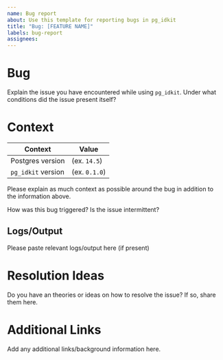 ```yaml
---
name: Bug report
about: Use this template for reporting bugs in pg_idkit
title: "Bug: [FEATURE NAME]"
labels: bug-report
assignees:
---
```


# Bug

Explain the issue you have encountered while using `pg_idkit`. Under what conditions did the issue present itself?

# Context

| Context            | Value         |
|--------------------|---------------|
| Postgres version   | (ex. `14.5`)  |
| `pg_idkit` version | (ex. `0.1.0`) |

Please explain as much context as possible around the bug in addition to the information above.

How was this bug triggered? Is the issue intermittent?

## Logs/Output

Please paste relevant logs/output here (if present)

# Resolution Ideas

Do you have an theories or ideas on how to resolve the issue? If so, share them here.

# Additional Links

Add any additional links/background information here.
